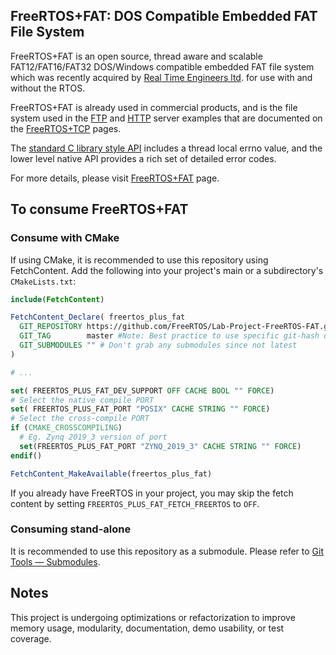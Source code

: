 ## FreeRTOS+FAT: DOS Compatible Embedded FAT File System

FreeRTOS+FAT is an open source, thread aware and scalable FAT12/FAT16/FAT32 DOS/Windows compatible embedded FAT file system which was recently acquired by [Real Time Engineers ltd](). for use with and without the RTOS.

FreeRTOS+FAT is already used in commercial products, and is the file system used in the [FTP](https://www.freertos.org/FreeRTOS-Plus/FreeRTOS_Plus_TCP/FTP_Server.html) and [HTTP](https://www.freertos.org/FreeRTOS-Plus/FreeRTOS_Plus_TCP/HTTP_web_Server.html) server examples that are documented on the [FreeRTOS+TCP](https://www.freertos.org/FreeRTOS-Plus/FreeRTOS_Plus_TCP/index.html) pages.

The [standard C library style API](https://www.freertos.org/FreeRTOS-Plus/FreeRTOS_Plus_FAT/Standard_File_System_API.html) includes a thread local errno value, and the lower level native API provides a rich set of detailed error codes.

For more details, please visit [FreeRTOS+FAT](https://www.freertos.org/FreeRTOS-Plus/FreeRTOS_Plus_FAT/index.html) page.

## To consume FreeRTOS+FAT

### Consume with CMake
If using CMake, it is recommended to use this repository using FetchContent.
Add the following into your project's main or a subdirectory's `CMakeLists.txt`:

```cmake
include(FetchContent)

FetchContent_Declare( freertos_plus_fat
  GIT_REPOSITORY https://github.com/FreeRTOS/Lab-Project-FreeRTOS-FAT.git
  GIT_TAG        master #Note: Best practice to use specific git-hash or tagged version
  GIT_SUBMODULES "" # Don't grab any submodules since not latest
)

# ...

set( FREERTOS_PLUS_FAT_DEV_SUPPORT OFF CACHE BOOL "" FORCE)
# Select the native compile PORT
set( FREERTOS_PLUS_FAT_PORT "POSIX" CACHE STRING "" FORCE)
# Select the cross-compile PORT
if (CMAKE_CROSSCOMPILING)
  # Eg. Zynq 2019_3 version of port
  set(FREERTOS_PLUS_FAT_PORT "ZYNQ_2019_3" CACHE STRING "" FORCE)
endif()

FetchContent_MakeAvailable(freertos_plus_fat)
```

If you already have FreeRTOS in your project, you may skip the fetch content by setting `FREERTOS_PLUS_FAT_FETCH_FREERTOS` to `OFF`.

### Consuming stand-alone
It is recommended to use this repository as a submodule. Please refer to [Git Tools — Submodules](https://git-scm.com/book/en/v2/Git-Tools-Submodules).

## Notes
This project is undergoing optimizations or refactorization to improve memory usage, modularity, documentation, demo usability, or test coverage.